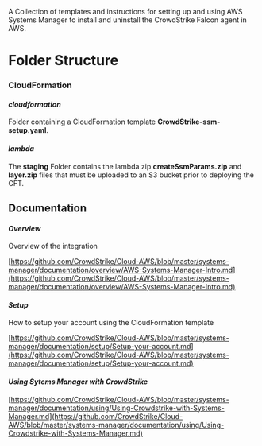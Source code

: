 A Collection of templates and instructions for setting up and using AWS Systems Manager to install and uninstall the CrowdStrike Falcon agent in AWS.

# Folder Structure

### CloudFormation
#### *cloudformation*
Folder containing a CloudFormation template **CrowdStrike-ssm-setup.yaml**.
#### *lambda*
The **staging** Folder contains the lambda zip **createSsmParams.zip** and **layer.zip** files that must be uploaded to an S3 bucket prior to deploying the CFT.

## Documentation

#### *Overview*
Overview of the integration

[https://github.com/CrowdStrike/Cloud-AWS/blob/master/systems-manager/documentation/overview/AWS-Systems-Manager-Intro.md](https://github.com/CrowdStrike/Cloud-AWS/blob/master/systems-manager/documentation/overview/AWS-Systems-Manager-Intro.md)

#### *Setup*
How to setup your account using the CloudFormation template

[https://github.com/CrowdStrike/Cloud-AWS/blob/master/systems-manager/documentation/setup/Setup-your-account.md](https://github.com/CrowdStrike/Cloud-AWS/blob/master/systems-manager/documentation/setup/Setup-your-account.md)

#### *Using Sytems Manager with CrowdStrike*

[https://github.com/CrowdStrike/Cloud-AWS/blob/master/systems-manager/documentation/using/Using-Crowdstrike-with-Systems-Manager.md](https://github.com/CrowdStrike/Cloud-AWS/blob/master/systems-manager/documentation/using/Using-Crowdstrike-with-Systems-Manager.md)

